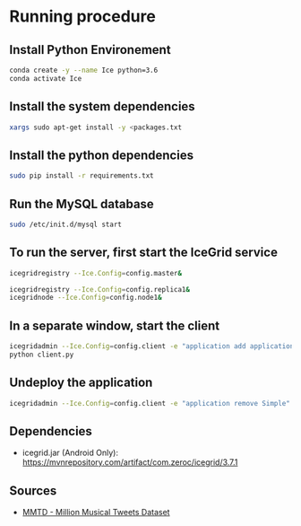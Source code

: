 # Running procedure

## Install Python Environement

```bash
conda create -y --name Ice python=3.6
conda activate Ice
```

## Install the system dependencies

```bash
xargs sudo apt-get install -y <packages.txt
```

## Install the python dependencies

```bash
sudo pip install -r requirements.txt
```

## Run the MySQL database

```bash
sudo /etc/init.d/mysql start
```

## To run the server, first start the IceGrid service

```bash
icegridregistry --Ice.Config=config.master&

icegridregistry --Ice.Config=config.replica1&
icegridnode --Ice.Config=config.node1&
```

## In a separate window, start the client

```bash
icegridadmin --Ice.Config=config.client -e "application add application.xml"
python client.py
```

## Undeploy the application

```bash
icegridadmin --Ice.Config=config.client -e "application remove Simple"
```

## Dependencies

* icegrid.jar (Android Only): https://mvnrepository.com/artifact/com.zeroc/icegrid/3.7.1

## Sources

* [MMTD - Million Musical Tweets Dataset](http://www.cp.jku.at/datasets/MMTD/)
